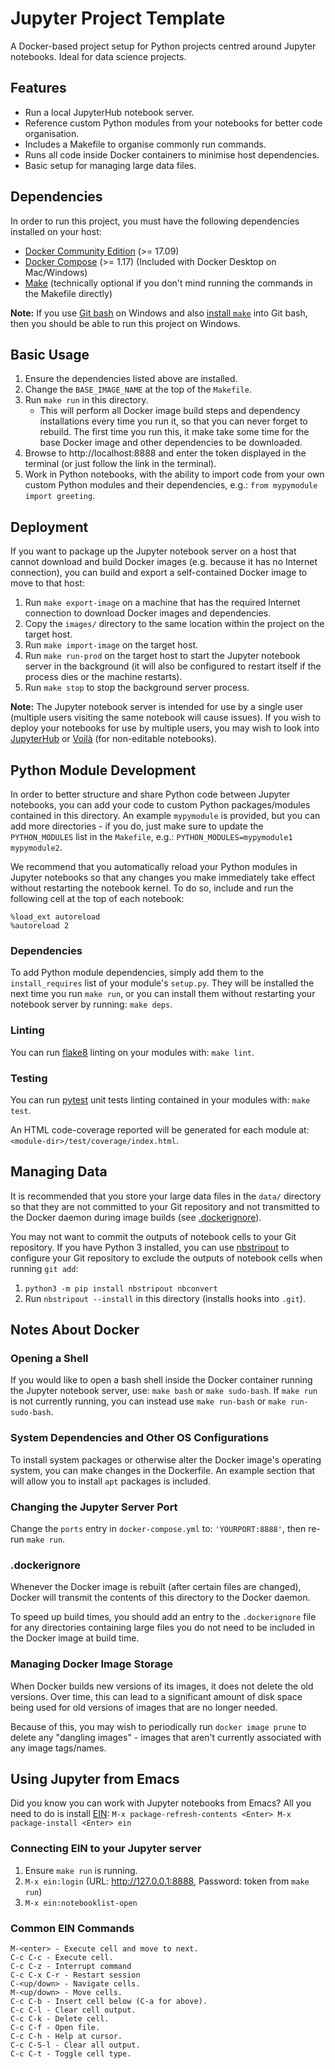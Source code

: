 # Jupyter Project Template

A Docker-based project setup for Python projects centred around
Jupyter notebooks. Ideal for data science projects.

## Features

* Run a local JupyterHub notebook server.
* Reference custom Python modules from your notebooks for better code
  organisation.
* Includes a Makefile to organise commonly run commands.
* Runs all code inside Docker containers to minimise host
  dependencies.
* Basic setup for managing large data files.

## Dependencies

In order to run this project, you must have the following dependencies
installed on your host:

* [Docker Community Edition](https://docs.docker.com/get-docker/) (>= 17.09)
* [Docker Compose](https://docs.docker.com/compose/install/) (>= 1.17)
  (Included with Docker Desktop on Mac/Windows)
* [Make](https://www.gnu.org/software/make/) (technically optional if
  you don't mind running the commands in the Makefile directly)

**Note:** If you use [Git bash](https://git-scm.com/downloads) on
Windows and also [install `make`](https://superuser.com/a/701175) into
Git bash, then you should be able to run this project on Windows.

## Basic Usage

1. Ensure the dependencies listed above are installed.
2. Change the `BASE_IMAGE_NAME` at the top of the `Makefile`.
3. Run `make run` in this directory.
   * This will perform all Docker image build steps and dependency
     installations every time you run it, so that you can never forget
     to rebuild. The first time you run this, it make take some time
     for the base Docker image and other dependencies to be
     downloaded.
4. Browse to http://localhost:8888 and enter the token displayed in
   the terminal (or just follow the link in the terminal).
5. Work in Python notebooks, with the ability to import code from your
   own custom Python modules and their dependencies, e.g.: `from
   mypymodule import greeting`.

## Deployment

If you want to package up the Jupyter notebook server on a host that
cannot download and build Docker images (e.g. because it has no
Internet connection), you can build and export a self-contained Docker
image to move to that host:

1. Run `make export-image` on a machine that has the required Internet
   connection to download Docker images and dependencies.
2. Copy the `images/` directory to the same location within the
   project on the target host.
3. Run `make import-image` on the target host.
4. Run `make run-prod` on the target host to start the Jupyter
   notebook server in the background (it will also be configured to
   restart itself if the process dies or the machine restarts).
5. Run `make stop` to stop the background server process.

**Note:** The Jupyter notebook server is intended for use by a single
user (multiple users visiting the same notebook will cause issues). If
you wish to deploy your notebooks for use by multiple users, you may
wish to look into [JupyterHub](https://jupyter.org/hub) or
[Voilà](https://github.com/voila-dashboards/voila) (for non-editable
notebooks).

## Python Module Development

In order to better structure and share Python code between Jupyter
notebooks, you can add your code to custom Python packages/modules
contained in this directory. An example `mypymodule` is provided, but
you can add more directories - if you do, just make sure to update the
`PYTHON_MODULES` list in the `Makefile`, e.g.:
`PYTHON_MODULES=mypymodule1 mypymodule2`.

We recommend that you automatically reload your Python modules in
Jupyter notebooks so that any changes you make immediately take effect
without restarting the notebook kernel. To do so, include and run the
following cell at the top of each notebook:

```
%load_ext autoreload
%autoreload 2
```

### Dependencies

To add Python module dependencies, simply add them to the
`install_requires` list of your module's `setup.py`. They will be
installed the next time you run `make run`, or you can install them
without restarting your notebook server by running: `make deps`.

### Linting

You can run [flake8](http://flake8.pycqa.org/en/latest/) linting on
your modules with: `make lint`.

### Testing

You can run [pytest](https://docs.pytest.org/en/latest/) unit tests
linting contained in your modules with: `make test`.

An HTML code-coverage reported will be generated for each module at:
`<module-dir>/test/coverage/index.html`.

## Managing Data

It is recommended that you store your large data files in the `data/`
directory so that they are not committed to your Git repository and
not transmitted to the Docker daemon during image builds (see
[.dockerignore](#dockerignore)).

You may not want to commit the outputs of notebook cells to your Git
repository. If you have Python 3 installed, you can use
[nbstripout](https://github.com/kynan/nbstripout) to configure your
Git repository to exclude the outputs of notebook cells when running
`git add`:

1. `python3 -m pip install nbstripout nbconvert`
2. Run `nbstripout --install` in this directory (installs hooks into
   `.git`).

## Notes About Docker

### Opening a Shell

If you would like to open a bash shell inside the Docker container
running the Jupyter notebook server, use: `make bash` or `make
sudo-bash`. If `make run` is not currently running, you can instead
use `make run-bash` or `make run-sudo-bash`.

### System Dependencies and Other OS Configurations

To install system packages or otherwise alter the Docker image's
operating system, you can make changes in the Dockerfile. An example
section that will allow you to install `apt` packages is included.

### Changing the Jupyter Server Port

Change the `ports` entry in `docker-compose.yml` to:
`'YOURPORT:8888'`, then re-run `make run`.

### .dockerignore

Whenever the Docker image is rebuilt (after certain files are
changed), Docker will transmit the contents of this directory to the
Docker daemon.

To speed up build times, you should add an entry to the
`.dockerignore` file for any directories containing large files you do
not need to be included in the Docker image at build time.

### Managing Docker Image Storage

When Docker builds new versions of its images, it does not delete the
old versions. Over time, this can lead to a significant amount of disk
space being used for old versions of images that are no longer needed.

Because of this, you may wish to periodically run `docker image prune`
to delete any "dangling images" - images that aren't currently
associated with any image tags/names.

## Using Jupyter from Emacs

Did you know you can work with Jupyter notebooks from Emacs? All you
need to do is install
[EIN](http://millejoh.github.io/emacs-ipython-notebook/): `M-x
package-refresh-contents <Enter> M-x package-install <Enter> ein`

### Connecting EIN to your Jupyter server

1. Ensure `make run` is running.
2. `M-x ein:login` (URL: http://127.0.0.1:8888, Password: token from `make run`)
3. `M-x ein:notebooklist-open`

### Common EIN Commands

```
M-<enter> - Execute cell and move to next.
C-c C-c - Execute cell.
C-c C-z - Interrupt command
C-c C-x C-r - Restart session
C-<up/down> - Navigate cells.
M-<up/down> - Move cells.
C-c C-b - Insert cell below (C-a for above).
C-c C-l - Clear cell output.
C-c C-k - Delete cell.
C-c C-f - Open file.
C-c C-h - Help at cursor.
C-c C-S-l - Clear all output.
C-c C-t - Toggle cell type.
```
